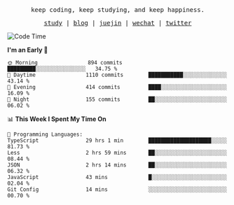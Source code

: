 <p align="center">
  <samp>
    <span>keep coding, keep studying, and keep happiness.</span>
  </samp>
</p>

<p align="center">
  <samp>
    <a href="https://github.com/ouduidui/fe-study">study</a> |
    <a href="https://deweyou.me">blog</a>  |
    <a href="https://juejin.cn/user/4309700183594366">juejin</a> |
    <a href="https://user-images.githubusercontent.com/54696834/165071004-6509e3f2-90c3-448c-9d92-3da42b0c2021.jpeg">wechat</a> |
    <a href="https://twitter.com/ouduidui">twitter</a>
  </samp>
</p>

<!--START_SECTION:waka-->
![Code Time](http://img.shields.io/badge/Code%20Time-3%2C040%20hrs%2012%20mins-blue)

**I'm an Early 🐤** 

```text
🌞 Morning                894 commits         █████████░░░░░░░░░░░░░░░░   34.75 % 
🌆 Daytime                1110 commits        ███████████░░░░░░░░░░░░░░   43.14 % 
🌃 Evening                414 commits         ████░░░░░░░░░░░░░░░░░░░░░   16.09 % 
🌙 Night                  155 commits         ██░░░░░░░░░░░░░░░░░░░░░░░   06.02 % 
```


📊 **This Week I Spent My Time On** 

```text
💬 Programming Languages: 
TypeScript               29 hrs 1 min        ████████████████████░░░░░   81.73 % 
Less                     2 hrs 59 mins       ██░░░░░░░░░░░░░░░░░░░░░░░   08.44 % 
JSON                     2 hrs 14 mins       ██░░░░░░░░░░░░░░░░░░░░░░░   06.32 % 
JavaScript               43 mins             █░░░░░░░░░░░░░░░░░░░░░░░░   02.04 % 
Git Config               14 mins             ░░░░░░░░░░░░░░░░░░░░░░░░░   00.70 % 
```


<!--END_SECTION:waka-->
